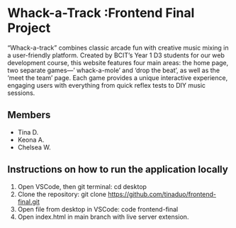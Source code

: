 # Whack-a-Track :Frontend Final Project
“Whack-a-track” combines classic arcade fun with creative music mixing in a user-friendly platform. Created by BCIT’s Year 1 D3 students for our web development course, this website features four main areas: the home page,  two separate games—’ whack-a-mole’ and ‘drop the beat’, as well as the ‘meet the team’ page. Each game provides a unique interactive experience, engaging users with everything from quick reflex tests to DIY music sessions. 

## Members
- Tina D.
- Keona A.
- Chelsea W.

## Instructions on how to run the application locally
1. Open VSCode, then git terminal: cd desktop
2. Clone the repository: git clone https://github.com/tinaduo/frontend-final.git
3. Open file from desktop in VSCode: code frontend-final
4. Open index.html in main branch with live server extension.
